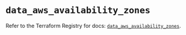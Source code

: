 # `data_aws_availability_zones`

Refer to the Terraform Registry for docs: [`data_aws_availability_zones`](https://registry.terraform.io/providers/hashicorp/aws/6.13.0/docs/data-sources/availability_zones).
